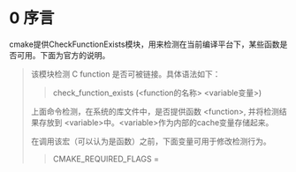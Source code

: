 # 0 序言
cmake提供CheckFunctionExists模块，用来检测在当前编译平台下，某些函数是否可用。下面为官方的说明。

> 该模块检测 C function 是否可被链接。具体语法如下：  
>> check_function_exists (<function的名称>  <variable变量\>)  
>
>上面命令检测，在系统的库文件中，是否提供函数 <function\>, 并将检测结果存放到 <variable\>中。<variable\>作为内部的cache变量存储起来。  
>
>在调用该宏（可以认为是函数）之前，下面变量可用于修改检测行为。   
>>CMAKE_REQUIRED_FLAGS = 
